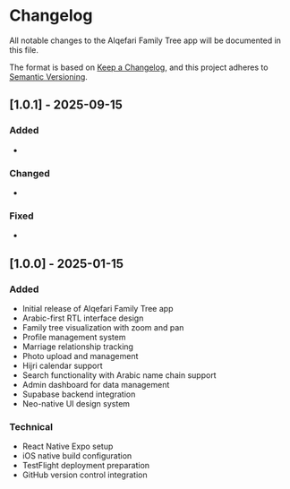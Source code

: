 # Changelog

All notable changes to the Alqefari Family Tree app will be documented in this file.

The format is based on [Keep a Changelog](https://keepachangelog.com/en/1.0.0/),
and this project adheres to [Semantic Versioning](https://semver.org/spec/v2.0.0.html).

## [1.0.1] - 2025-09-15

### Added
- 

### Changed
- 

### Fixed
- 

## [1.0.0] - 2025-01-15

### Added

- Initial release of Alqefari Family Tree app
- Arabic-first RTL interface design
- Family tree visualization with zoom and pan
- Profile management system
- Marriage relationship tracking
- Photo upload and management
- Hijri calendar support
- Search functionality with Arabic name chain support
- Admin dashboard for data management
- Supabase backend integration
- Neo-native UI design system

### Technical

- React Native Expo setup
- iOS native build configuration
- TestFlight deployment preparation
- GitHub version control integration
